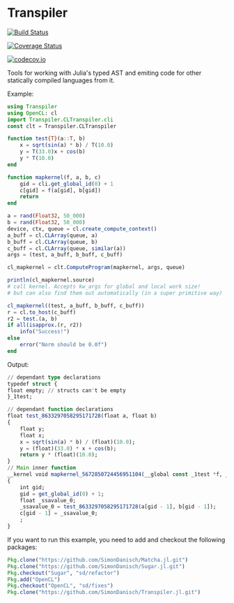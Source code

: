 # Transpiler

[![Build Status](https://travis-ci.org/SimonDanisch/Transpiler.jl.svg?branch=master)](https://travis-ci.org/SimonDanisch/Transpiler.jl)

[![Coverage Status](https://coveralls.io/repos/SimonDanisch/Transpiler.jl/badge.svg?branch=master&service=github)](https://coveralls.io/github/SimonDanisch/Transpiler.jl?branch=master)

[![codecov.io](http://codecov.io/github/SimonDanisch/Transpiler.jl/coverage.svg?branch=master)](http://codecov.io/github/SimonDanisch/Transpiler.jl?branch=master)


Tools for working with Julia's typed AST and emiting code for other statically compiled languages from it.

Example:
```Julia
using Transpiler
using OpenCL: cl
import Transpiler.CLTranspiler.cli
const clt = Transpiler.CLTranspiler

function test{T}(a::T, b)
    x = sqrt(sin(a) * b) / T(10.0)
    y = T(33.0)x + cos(b)
    y * T(10.0)
end

function mapkernel(f, a, b, c)
    gid = cli.get_global_id(0) + 1
    c[gid] = f(a[gid], b[gid])
    return
end

a = rand(Float32, 50_000)
b = rand(Float32, 50_000)
device, ctx, queue = cl.create_compute_context()
a_buff = cl.CLArray(queue, a)
b_buff = cl.CLArray(queue, b)
c_buff = cl.CLArray(queue, similar(a))
args = (test, a_buff, b_buff, c_buff)

cl_mapkernel = clt.ComputeProgram(mapkernel, args, queue)

println(cl_mapkernel.source)
# call kernel. Accepts kw_args for global and local work size!
# but can also find them out automatically (in a super primitive way)

cl_mapkernel((test, a_buff, b_buff, c_buff))
r = cl.to_host(c_buff)
r2 = test.(a, b)
if all(isapprox.(r, r2))
    info("Success!")
else
    error("Norm should be 0.0f")
end

```

Output:

```Julia
// dependant type declarations
typedef struct {
float empty; // structs can't be empty
}_1test;

// dependant function declarations
float test_8633297058295171728(float a, float b)
{
    float y;
    float x;
    x = sqrt(sin(a) * b) / (float)(10.0);
    y = (float)(33.0) * x + cos(b);
    return y * (float)(10.0);
}
// Main inner function
__kernel void mapkernel_5672850724456951104(__global const _1test *f, __global float * a, __global float * b, __global float * c)
{
    int gid;
    gid = get_global_id(0) + 1;
    float _ssavalue_0;
    _ssavalue_0 = test_8633297058295171728(a[gid - 1], b[gid - 1]);
    c[gid - 1] = _ssavalue_0;
    ;
}

```
If you want to run this example, you need to add and checkout the following packages:
```Julia
Pkg.clone("https://github.com/SimonDanisch/Matcha.jl.git")
Pkg.clone("https://github.com/SimonDanisch/Sugar.jl.git")
Pkg.checkout("Sugar", "sd/refactor")
Pkg.add("OpenCL")
Pkg.checkout("OpenCL", "sd/fixes")
Pkg.clone("https://github.com/SimonDanisch/Transpiler.jl.git")
```
